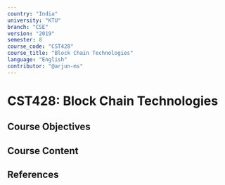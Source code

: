 ```yaml
---
country: "India"
university: "KTU"
branch: "CSE"
version: "2019"
semester: 8
course_code: "CST428"
course_title: "Block Chain Technologies"
language: "English"
contributor: "@arjun-ms"
---
```


# CST428: Block Chain Technologies

## Course Objectives
<!-- Add your objectives here -->

## Course Content
<!-- Add your syllabus content here -->

## References
<!-- Add reference books here -->
